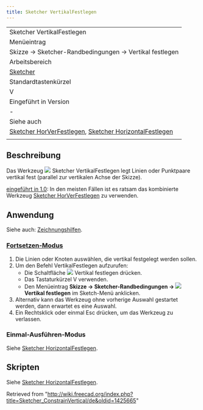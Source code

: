 ```yaml
---
title: Sketcher VertikalFestlegen
---
```


|                                                                                                                                                                                            |
| ------------------------------------------------------------------------------------------------------------------------------------------------------------------------------------------ |
| Sketcher VertikalFestlegen                                                                                                                                                                 |
| Menüeintrag                                                                                                                                                                                |
| Skizze → Sketcher-Randbedingungen → Vertikal festlegen                                                                                                                                     |
| Arbeitsbereich                                                                                                                                                                             |
| [Sketcher](/Sketcher_Workbench/de "Sketcher Workbench/de")                                                                                                                                 |
| Standardtastenkürzel                                                                                                                                                                       |
| V                                                                                                                                                                                          |
| Eingeführt in Version                                                                                                                                                                      |
| -                                                                                                                                                                                          |
| Siehe auch                                                                                                                                                                                 |
| [Sketcher HorVerFestlegen](/Sketcher_ConstrainHorVer/de "Sketcher ConstrainHorVer/de"), [Sketcher HorizontalFestlegen](/Sketcher_ConstrainHorizontal/de "Sketcher ConstrainHorizontal/de") |
|                                                                                                                                                                                            |

## Beschreibung

Das Werkzeug ![](/images/Sketcher_ConstrainVertical.svg) Sketcher VertikalFestlegen legt Linien oder Punktpaare vertikal fest (parallel zur vertikalen Achse der Skizze).

[eingeführt in 1.0](/Release_notes_1.0/de "Release notes 1.0/de"): In den meisten Fällen ist es ratsam das kombinierte Werkzeug [Sketcher HorVerFestlegen](/Sketcher_ConstrainHorVer/de "Sketcher ConstrainHorVer/de") zu verwenden.

## Anwendung

Siehe auch: [Zeichnungshilfen](/Sketcher_Workbench/de#Zeichnungshilfen "Sketcher Workbench/de").

### [Fortsetzen-Modus](/Sketcher_Workbench/de#Fortsetzen-Modi "Sketcher Workbench/de")

1. Die Linien oder Knoten auswählen, die vertikal festgelegt werden sollen.
2. Um den Befehl VertikalFestlegen aufzurufen:
   - Die Schaltfläche ![](/images/Sketcher_ConstrainVertical.svg) Vertikal festlegen drücken.
   - Das Tastaturkürzel V verwenden.
   - Den Menüeintrag **Skizze → Sketcher-Randbedingungen → ![](/images/Sketcher_ConstrainVertical.svg) Vertikal festlegen** im Sketch-Menü anklicken.
3. Alternativ kann das Werkzeug ohne vorherige Auswahl gestartet werden, dann erwartet es eine Auswahl.
4. Ein Rechtsklick oder einmal Esc drücken, um das Werkzeug zu verlassen.

### Einmal-Ausführen-Modus

Siehe [Sketcher HorizontalFestlegen](/Sketcher_ConstrainHorizontal/de#Einmal-Ausführen-Modus "Sketcher ConstrainHorizontal/de").

## Skripten

Siehe [Sketcher HorizontalFestlegen](/Sketcher_ConstrainHorizontal/de#Skripten "Sketcher ConstrainHorizontal/de").

Retrieved from "<http://wiki.freecad.org/index.php?title=Sketcher_ConstrainVertical/de&oldid=1425665>"
